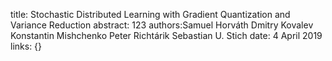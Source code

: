 title: Stochastic Distributed Learning with Gradient Quantization and Variance Reduction
abstract: 123
authors:Samuel Horv&aacute;th
        Dmitry Kovalev
        Konstantin Mishchenko
        Peter Richt&aacute;rik
        Sebastian U. Stich
date: 4 April 2019
links: {}